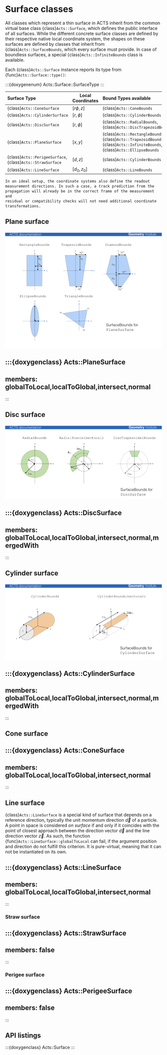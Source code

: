 <!--
SPDX-PackageName: "ACTS"
SPDX-FileCopyrightText: 2016 CERN
SPDX-License-Identifier: MPL-2.0
-->

# Surface classes

All classes which represent a thin surface in ACTS inherit from
the common virtual base class {class}`Acts::Surface`, which defines
the public interface of all surfaces. While the different concrete
surface classes are defined by their respective native local
coordinate system, the shapes on these surfaces are defined by classes
that inherit from {class}`Acts::SurfaceBounds`, which every surface must provide.
In case of boundless surfaces, a special {class}`Acts::InfiniteBounds` class is
available.

Each {class}`Acts::Surface` instance reports its type from {func}`Acts::Surface::type()`:

:::{doxygenenum} Acts::Surface::SurfaceType
:::

| Surface Type                                                   | Local Coordinates | Bound Types available                                                                                                           |
|:---------------------------------------------------------------|-------------------|:--------------------------------------------------------------------------------------------------------------------------------|
| {class}`Acts::ConeSurface`                                     | $[r\phi, z]$      | {class}`Acts::ConeBounds`                                                                                                       |
| {class}`Acts::CylinderSurface`                                 | $[r, \phi]$       | {class}`Acts::CylinderBounds`                                                                                                   |
| {class}`Acts::DiscSurface`                                     | $[r, \phi]$       | {class}`Acts::RadialBounds`, {class}`Acts::DiscTrapezoidBounds`                                                                 |
| {class}`Acts::PlaneSurface`                                    | $[x, y]$          | {class}`Acts::RectangleBounds`, {class}`Acts::TrapezoidBounds`, <br>{class}`Acts::InfiniteBounds`, {class}`Acts::EllipseBounds` |
| {class}`Acts::PerigeeSurface`,<br> {class}`Acts::StrawSurface` | $[d, z]$          | {class}`Acts::CylinderBounds`                                                                                                   |
| {class}`Acts::LineSurface`                                     | $[d_0, z_0]$      | {class}`Acts::LineBounds`                                                                                                       |

```{tip}
In an ideal setup, the coordinate systems also define the readout
measurement directions. In such a case, a track prediction from the
propagation will already be in the correct frame of the measurement and
residual or compatibility checks will not need additional coordinate
transformations.
```

## Plane surface

![PlaneBounds](figures/PlaneBounds.png)

:::{doxygenclass} Acts::PlaneSurface
---

members: globalToLocal,localToGlobal,intersect,normal
---

:::

## Disc surface

![DiscBounds](figures/DiscBounds.png)

:::{doxygenclass} Acts::DiscSurface
---

members: globalToLocal,localToGlobal,intersect,normal,mergedWith
---

:::

## Cylinder surface

![CylinderBounds](figures/CylinderBounds.png)

:::{doxygenclass} Acts::CylinderSurface
---

members: globalToLocal,localToGlobal,intersect,normal,mergedWith
---

:::

## Cone surface

:::{doxygenclass} Acts::ConeSurface
---

members: globalToLocal,localToGlobal,intersect,normal
---

:::

## Line surface

{class}`Acts::LineSurface` is a special kind of surface that depends on a reference
direction, typically the unit momentum direction $\vec d$ of a particle. A point in
space is considered *on surface* if and only if it coincides with the point of
closest approach between the direction vector $\vec d$ and the line direction
vector $\vec z$. As such, the function {func}`Acts::LineSurface::globalToLocal`
can fail, if the argument position and direction do not fulfill this criterion.
It is pure-virtual, meaning that it can not be instantiated on its own.

:::{doxygenclass} Acts::LineSurface
---

members: globalToLocal,localToGlobal,intersect,normal
---

:::

### Straw surface

:::{doxygenclass} Acts::StrawSurface
---

members: false
---

:::

### Perigee surface

:::{doxygenclass} Acts::PerigeeSurface
---

members: false
---

:::

## API listings

:::{doxygenclass} Acts::Surface
:::
